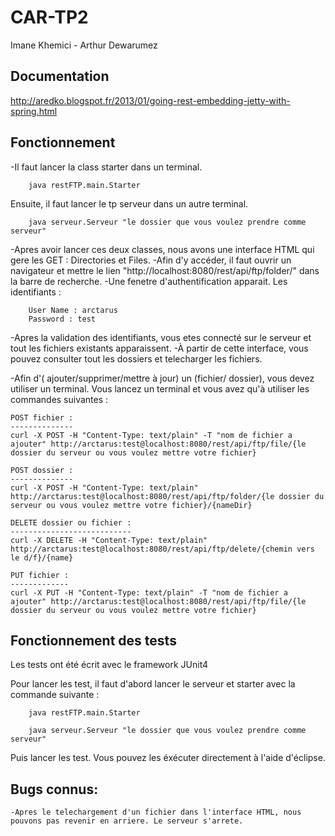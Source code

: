 CAR-TP2
=======
Imane Khemici - Arthur Dewarumez

Documentation
-------------
http://aredko.blogspot.fr/2013/01/going-rest-embedding-jetty-with-spring.html

Fonctionnement
--------------

-Il faut lancer la class starter dans un terminal.
		
		java restFTP.main.Starter

Ensuite, il faut lancer le tp serveur dans un autre terminal.

		java serveur.Serveur "le dossier que vous voulez prendre comme serveur"

-Apres avoir lancer ces deux classes, nous avons une interface HTML qui gere les GET : Directories et Files.
-Afin d'y accéder, il faut ouvrir un navigateur et mettre le lien "http://localhost:8080/rest/api/ftp/folder/" dans la barre de recherche.
-Une fenetre d'authentification apparait.
	Les identifiants :

		User Name : arctarus 
		Password : test
-Apres la validation des identifiants, vous etes connecté sur le serveur et tout les fichiers existants apparaissent.
-À partir de cette interface, vous pouvez consulter tout les dossiers et telecharger les fichiers.

-Afin d'( ajouter/supprimer/mettre à jour) un (fichier/ dossier), vous devez utiliser un terminal.
	Vous lancez un terminal et vous avez qu'à utiliser les commandes suivantes :
	
	POST fichier :
	--------------
	curl -X POST -H "Content-Type: text/plain" -T "nom de fichier a ajouter" http://arctarus:test@localhost:8080/rest/api/ftp/file/{le dossier du serveur ou vous voulez mettre votre fichier}		
	
	POST dossier :
	--------------
	curl -X POST -H "Content-Type: text/plain" http://arctarus:test@localhost:8080/rest/api/ftp/folder/{le dossier du serveur ou vous voulez mettre votre fichier}/{nameDir}
	
	DELETE dossier ou fichier :
	---------------------------
	curl -X DELETE -H "Content-Type: text/plain" http://arctarus:test@localhost:8080/rest/api/ftp/delete/{chemin vers le d/f}/{name}

	PUT fichier :
	-------------
	curl -X PUT -H "Content-Type: text/plain" -T "nom de fichier a ajouter" http://arctarus:test@localhost:8080/rest/api/ftp/file/{le dossier du serveur ou vous voulez mettre votre fichier}



Fonctionnement des tests
------------------------

Les tests ont été écrit avec le framework JUnit4

Pour lancer les test, il faut d'abord lancer le serveur et starter avec la commande suivante :
		
		java restFTP.main.Starter

		java serveur.Serveur "le dossier que vous voulez prendre comme serveur"

Puis lancer les test. Vous pouvez les éxécuter directement à l'aide d'éclipse.

Bugs connus:
------------

	-Apres le telechargement d'un fichier dans l'interface HTML, nous pouvons pas revenir en arriere. Le serveur s'arrete.
	
